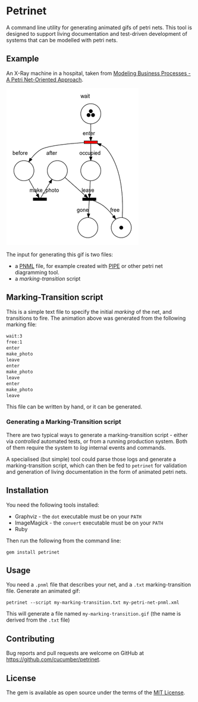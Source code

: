 # Petrinet

A command line utility for generating animated gifs of petri nets. This tool is designed to support living
documentation and test-driven development of systems that can be modelled with petri nets.

## Example

An X-Ray machine in a hospital, taken from [Modeling Business Processes - A Petri Net-Oriented Approach](https://mitpress.mit.edu/books/modeling-business-processes).

![x-ray](./examples/x-ray-machine/v2-fixed.gif)

The input for generating this gif is two files:

* a [PNML](https://en.wikipedia.org/wiki/Petri_Net_Markup_Language) file, for example created with 
  [PIPE](https://sarahtattersall.github.io/PIPE/) or other petri net diagramming tool.
* a *marking-transition* script

## Marking-Transition script

This is a simple text file to specify the initial *marking* of the net, and transitions to fire. The animation
above was generated from the following marking file:

```
wait:3
free:1
enter
make_photo
leave
enter
make_photo
leave
enter
make_photo
leave
```

This file can be written by hand, or it can be generated.

### Generating a Marking-Transition script

There are two typical ways to generate a marking-transition script - either via *controlled* automated tests,
or from a running production system. Both of them require the system to *log* internal events and commands.

A specialised (but simple) tool could parse those logs and generate a marking-transition script, which can then
be fed to `petrinet` for validation and generation of living documentation in the form of animated petri nets.

## Installation

You need the following tools installed:

* Graphviz - the `dot` executable must be on your `PATH`
* ImageMagick - the `convert` executable must be on your `PATH`
* Ruby

Then run the following from the command line:

    gem install petrinet

## Usage

You need a `.pnml` file that describes your net, and a `.txt` marking-transition file. Generate an animated gif:

    petrinet --script my-marking-transition.txt my-petri-net-pnml.xml

This will generate a file named `my-marking-transition.gif` (the name is derived from the `.txt` file)

## Contributing

Bug reports and pull requests are welcome on GitHub at https://github.com/cucumber/petrinet.

## License

The gem is available as open source under the terms of the [MIT License](https://opensource.org/licenses/MIT).
